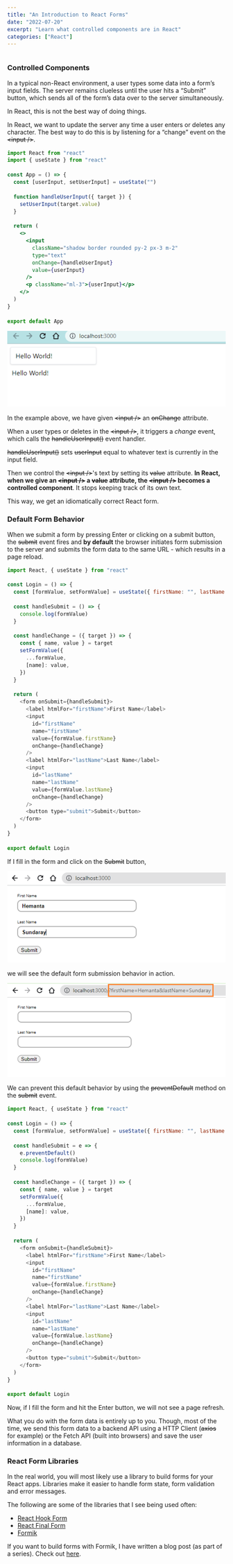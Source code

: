 ```yaml
---
title: "An Introduction to React Forms"
date: "2022-07-20"
excerpt: "Learn what controlled components are in React"
categories: ["React"]
---
```


```toc

```

### Controlled Components

In a typical non-React environment, a user types some data into a form’s input fields. The server remains clueless until the user hits a “Submit” button, which sends all of the form’s data over to the server simultaneously.

In React, this is not the best way of doing things.

In React, we want to update the server any time a user enters or deletes any character. The best way to do this is by listening for a “change” event on the ~~\<input />~~.

```jsx {numberLines, 5-5, 7-9, 16-17}
import React from "react"
import { useState } from "react"

const App = () => {
  const [userInput, setUserInput] = useState("")

  function handleUserInput({ target }) {
    setUserInput(target.value)
  }

  return (
    <>
      <input
        className="shadow border rounded py-2 px-3 m-2"
        type="text"
        onChange={handleUserInput}
        value={userInput}
      />
      <p className="ml-3">{userInput}</p>
    </>
  )
}

export default App
```

![Input Field](../images/reactForm/inputBox.png)

In the example above, we have given ~~\<input />~~ an ~~onChange~~ attribute.

When a user types or deletes in the ~~\<input />~~, it triggers a _change_ event, which calls the ~~handleUserInput()~~ event handler.

~~handleUserInput()~~ sets ~~userInput~~ equal to whatever text is currently in the input field.

Then we control the ~~\<input />~~'s text by setting its ~~value~~ attribute. **In React, when we give an ~~\<input />~~ a ~~value~~ attribute, the ~~\<input />~~ becomes a controlled component**. It stops keeping track of its own text.

This way, we get an idiomatically correct React form.

### Default Form Behavior

When we submit a form by pressing Enter or clicking on a submit button, the ~~submit~~ event fires and **by default** the browser initiates form submission to the server and submits the form data to the same URL - which results in a page reload.

```js {numberLines, 6-8, 19-19}
import React, { useState } from "react"

const Login = () => {
  const [formValue, setFormValue] = useState({ firstName: "", lastName: "" })

  const handleSubmit = () => {
    console.log(formValue)
  }

  const handleChange = ({ target }) => {
    const { name, value } = target
    setFormValue({
      ...formValue,
      [name]: value,
    })
  }

  return (
    <form onSubmit={handleSubmit}>
      <label htmlFor="firstName">First Name</label>
      <input
        id="firstName"
        name="firstName"
        value={formValue.firstName}
        onChange={handleChange}
      />
      <label htmlFor="lastName">Last Name</label>
      <input
        id="lastName"
        name="lastName"
        value={formValue.lastName}
        onChange={handleChange}
      />
      <button type="submit">Submit</button>
    </form>
  )
}

export default Login
```

If I fill in the form and click on the ~~Submit~~ button,

![Form](../images/reactForms/reactFormDefault.png)

we will see the default form submission behavior in action.

![Form](../images/reactForms/reactForm.png)

We can prevent this default behavior by using the ~~preventDefault~~ method on the ~~submit~~ event.

```js {numberLines, 7-7}
import React, { useState } from "react"

const Login = () => {
  const [formValue, setFormValue] = useState({ firstName: "", lastName: "" })

  const handleSubmit = e => {
    e.preventDefault()
    console.log(formValue)
  }

  const handleChange = ({ target }) => {
    const { name, value } = target
    setFormValue({
      ...formValue,
      [name]: value,
    })
  }

  return (
    <form onSubmit={handleSubmit}>
      <label htmlFor="firstName">First Name</label>
      <input
        id="firstName"
        name="firstName"
        value={formValue.firstName}
        onChange={handleChange}
      />
      <label htmlFor="lastName">Last Name</label>
      <input
        id="lastName"
        name="lastName"
        value={formValue.lastName}
        onChange={handleChange}
      />
      <button type="submit">Submit</button>
    </form>
  )
}

export default Login
```

Now, if I fill the form and hit the Enter button, we will not see a page refresh.

What you do with the form data is entirely up to you. Though, most of the time, we send this form data to a backend API using a HTTP Client (~~axios~~ for example) or the Fetch API (built into browsers) and save the user information in a database.

### React Form Libraries

In the real world, you will most likely use a library to build forms for your React apps. Libraries make it easier to handle form state, form validation and error messages.

The following are some of the libraries that I see being used often:

- [React Hook Form](https://react-hook-form.com/)
- [React Final Form](https://final-form.org/react)
- [Formik](https://formik.org/)

If you want to build forms with Formik, I have written a blog post (as part of a series). Check out [here](https://hemanta.io/implement-jwt-based-user-authentication-in-a-mern-stack-app-part-5/).
